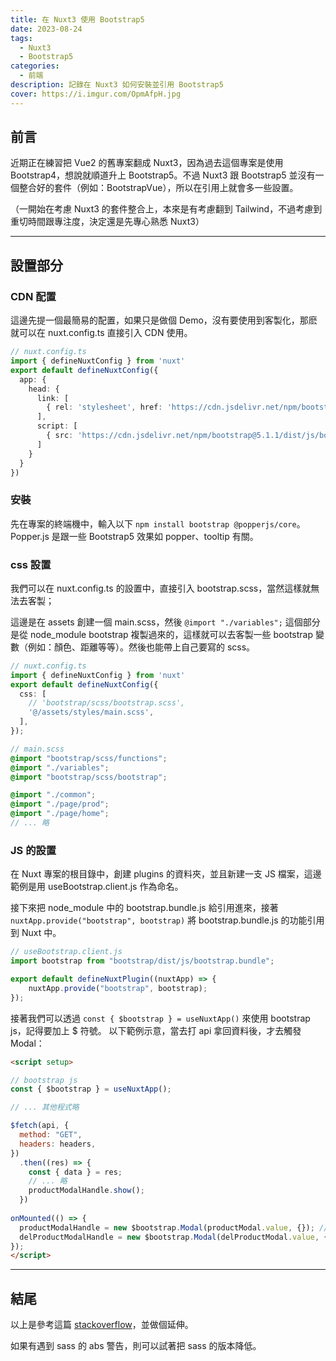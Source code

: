 ```yaml
---
title: 在 Nuxt3 使用 Bootstrap5
date: 2023-08-24
tags:
  - Nuxt3
  - Bootstrap5
categories:
  - 前端
description: 記錄在 Nuxt3 如何安裝並引用 Bootstrap5
cover: https://i.imgur.com/OpmAfpH.jpg
---
```


## 前言

近期正在練習把 Vue2 的舊專案翻成 Nuxt3，因為過去這個專案是使用 Bootstrap4，想說就順道升上 Bootstrap5。不過 Nuxt3 跟 Bootstrap5 並沒有一個整合好的套件（例如：BootstrapVue），所以在引用上就會多一些設置。

（一開始在考慮 Nuxt3 的套件整合上，本來是有考慮翻到 Tailwind，不過考慮到重切時間跟專注度，決定還是先專心熟悉 Nuxt3）

----

## 設置部分

### CDN 配置

這邊先提一個最簡易的配置，如果只是做個 Demo，沒有要使用到客製化，那麽就可以在 nuxt.config.ts 直接引入 CDN 使用。

```ts 
// nuxt.config.ts
import { defineNuxtConfig } from 'nuxt'
export default defineNuxtConfig({
  app: {
    head: {
      link: [
        { rel: 'stylesheet', href: 'https://cdn.jsdelivr.net/npm/bootstrap@5.1.1/dist/css/bootstrap.min.css', integrity: 'sha384-F3w7mX95PdgyTmZZMECAngseQB83DfGTowi0iMjiWaeVhAn4FJkqJByhZMI3AhiU', crossorigin: 'anonymous' }
      ],
      script: [
        { src: 'https://cdn.jsdelivr.net/npm/bootstrap@5.1.1/dist/js/bootstrap.bundle.min.js', integrity: 'sha384-/bQdsTh/da6pkI1MST/rWKFNjaCP5gBSY4sEBT38Q/9RBh9AH40zEOg7Hlq2THRZ', crossorigin: 'anonymous' }
      ]
    }
  }
})
```

### 安裝

先在專案的終端機中，輸入以下 `npm install bootstrap @popperjs/core`。Popper.js 是跟一些 Bootstrap5 效果如 popper、tooltip 有關。

### css 設置

我們可以在 nuxt.config.ts 的設置中，直接引入 bootstrap.scss，當然這樣就無法去客製；

這邊是在 assets 創建一個 main.scss，然後 `@import "./variables";` 這個部分是從 node_module bootstrap 複製過來的，這樣就可以去客製一些 bootstrap 變數（例如：顏色、距離等等）。然後也能帶上自己要寫的 scss。

```ts 
// nuxt.config.ts
import { defineNuxtConfig } from 'nuxt'
export default defineNuxtConfig({
  css: [
    // 'bootstrap/scss/bootstrap.scss',
    '@/assets/styles/main.scss',
  ],
});

```
 
```scss 
// main.scss
@import "bootstrap/scss/functions";
@import "./variables";
@import "bootstrap/scss/bootstrap";

@import "./common";
@import "./page/prod";
@import "./page/home";
// ... 略
```

### JS 的設置

在 Nuxt 專案的根目錄中，創建 plugins 的資料夾，並且新建一支 JS 檔案，這邊範例是用 useBootstrap.client.js 作為命名。

接下來把 node_module 中的 bootstrap.bundle.js 給引用進來，接著 `nuxtApp.provide("bootstrap", bootstrap)` 將 bootstrap.bundle.js 的功能引用到 Nuxt 中。

```js 
// useBootstrap.client.js
import bootstrap from "bootstrap/dist/js/bootstrap.bundle";

export default defineNuxtPlugin((nuxtApp) => {
	nuxtApp.provide("bootstrap", bootstrap);
});
```

接著我們可以透過 `const { $bootstrap } = useNuxtApp()` 來使用 bootstrap js，記得要加上 $ 符號。
以下範例示意，當去打 api 拿回資料後，才去觸發 Modal：

```html
<script setup>

// bootstrap js
const { $bootstrap } = useNuxtApp();

// ... 其他程式略

$fetch(api, {
  method: "GET",
  headers: headers,
})
  .then((res) => {
    const { data } = res;
    // ... 略
    productModalHandle.show();
  })
	
onMounted(() => {
  productModalHandle = new $bootstrap.Modal(productModal.value, {}); // 記得綁上 ref
  delProductModalHandle = new $bootstrap.Modal(delProductModal.value, {});
});
</script>

```

----

## 結尾

以上是參考這篇 [stackoverflow](https://stackoverflow.com/questions/71795143/how-to-use-bootstrap5-with-vite-and-nuxt3)，並做個延伸。

如果有遇到 sass 的 abs 警告，則可以試著把 sass 的版本降低。




